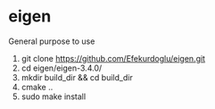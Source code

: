 # eigen
General purpose to use
1)  git clone https://github.com/Efekurdoglu/eigen.git
2) cd eigen/eigen-3.4.0/
3) mkdir build_dir && cd build_dir
4) cmake ..
5) sudo make install

